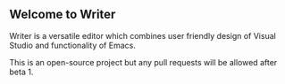 ## Welcome to Writer

Writer is a versatile editor which combines user friendly design of Visual Studio and functionality of Emacs.

This is an open-source project but any pull requests will be allowed after beta 1.
